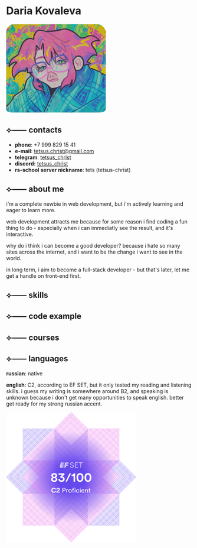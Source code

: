 # Daria Kovaleva
![a completely legitimate photo](./img/passport-photo.png)
## ⟣⸺ contacts
- **phone**: +7 999 829 15 41
- **e-mail**: tetsus.christ@gmail.com
- **telegram**: [tetsus_christ](https://t.me/tetsus_christ)
- **discord:** [tetsus_christ](https://discord.com/users/tetsus_christ)
- **rs-school server nickname**: tets (tetsus-christ)
## ⟣⸺ about me

i'm a complete newbie in web development, but i'm actively learning and eager to learn more. 

web development attracts me because for some reason i find coding a fun thing to do - especially when i can immediatly see the result, and it's interactive.

why do i think i can become a good developer? because i hate so many sites across the internet, and i want to be the change i want to see in the world.

in long term, i aim to become a full-stack developer - but that's later, let me get a handle on front-end first.

## ⟣⸺ skills
## ⟣⸺ code example
## ⟣⸺ courses
## ⟣⸺ languages

**russian**: native

**english**: C2, according to EF SET, but it only tested my reading and listening skills. i guess my writing is somewhere around B2, and speaking is unknown because i don't get many opportunities to speak english. better get ready for my strong russian accent.

![EF SET results](./img/EF.png)
